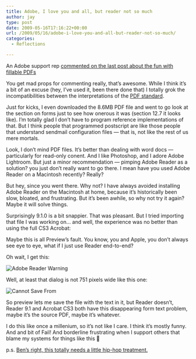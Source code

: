 ```yaml
---
title: Adobe, I love you and all, but reader not so much
author: jay
type: post
date: 2009-05-16T17:16:22+00:00
url: /2009/05/16/adobe-i-love-you-and-all-but-reader-not-so-much/
categories:
  - Reflections

---
```

An Adobe support rep [commented on the last post about the fun with fillable PDFs][1]

You get mad props for commenting really, that’s awesome. While I think it’s a bit of an excuse (hey, I’ve used it, been there done that) I totally grok the incompatibilities between the interpretations of the [PDF standard][2].

Just for kicks, I even downloaded the 8.6MB PDF file and went to go look at the section on forms just to see how onerous it was (section 12.7 it looks like). I’m totally glad I don’t have to program reference implementations of that. But I think people that programmed postscript are like those people that understand sendmail configuration files — that is, not like the rest of us mere mortals.

Look, I don’t mind PDF files. It’s better than dealing with word docs — particularly for read-only conent. And I like Photoshop, and I adore Adobe Lightroom. But just a minor recommendation — pimping Adobe Reader as a solution? you just don’t really want to go there. I mean have you used Adobe Reader on a Macintosh recently? Really?

But hey, since you went there. Why not? I have always avoided installing Adobe Reader on the Macintosh at home, because it’s historically been slow, bloated, and frustrating. But it’s been awhile, so why not try it again? Maybe it will solve things.

Surprisingly 9.1.0 is a bit snappier. That was pleasant. But I tried importing that file I was working on… and well, the experience was no better than using the full CS3 Acrobat:

Maybe this is all Preview’s fault. You know, you and Apple, you don’t always see eye to eye, what if I just use Reader end-to-end?

Oh wait, I get this:

![Adobe Reader Warning][3]

Well, at least that dialog is not 751 pixels wide like this one:

![Cannot Save From][4]

So preview lets me save the file with the text in it, but Reader doesn’t, Reader 9.1 and Acrobat CS3 both have this disappearing form text problem, maybe it’s the source PDF, maybe it’s whatever.

I do this like once a millenium, so it’s not like I care. I think it’s mostly funny. And and bit of Fail! And borderline frustrating when I support others that blame my systems for things like this 🙂

p.s. [Ben’s right, this totally needs a little hip-hop treatment.][5]

 [1]: https://rambleon.org/2009/05/15/let-me-tell-you-how-i-hate-technology-today/#comment-344
 [2]: http://www.adobe.com/devnet/pdf/pdf_reference.html
 [3]: https://cdn.rambleon.org/migrate/2009/05/adobe-readerscreensnapz004.png (Adobe Reader Warning)
 [4]: https://cdn.rambleon.org/migrate/2009/05/adobe-readerscreensnapz001-300x81.png (Cannot Save From)
 [5]: http://friendfeed.com/jasonadamyoung/f760d3c8/acrobat-absurdity-desktop